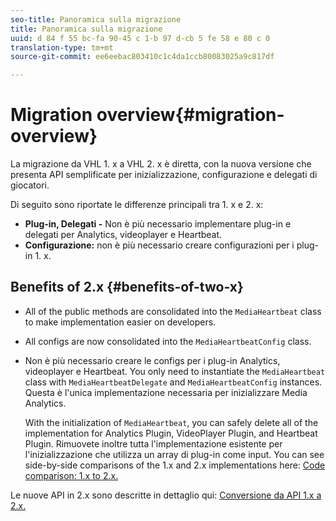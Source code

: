 ```yaml
---
seo-title: Panoramica sulla migrazione
title: Panoramica sulla migrazione
uuid: d 84 f 55 bc-fa 90-45 c 1-b 97 d-cb 5 fe 58 e 80 c 0
translation-type: tm+mt
source-git-commit: ee6eebac803410c1c4da1ccb80083025a9c817df

---
```



# Migration overview{#migration-overview}

La migrazione da VHL 1. x a VHL 2. x è diretta, con la nuova versione che presenta API semplificate per inizializzazione, configurazione e delegati di giocatori.

Di seguito sono riportate le differenze principali tra 1. x e 2. x:

* **Plug-in, Delegati -** Non è più necessario implementare plug-in e delegati per Analytics, videoplayer e Heartbeat.
* **Configurazione:** non è più necessario creare configurazioni per i plug-in 1. x.

## Benefits of 2.x {#benefits-of-two-x}

* All of the public methods are consolidated into the `MediaHeartbeat` class to make implementation easier on developers.
* All configs are now consolidated into the `MediaHeartbeatConfig` class.
* Non è più necessario creare le configs per i plug-in Analytics, videoplayer e Heartbeat. You only need to instantiate the `MediaHeartbeat` class with `MediaHeartbeatDelegate` and `MediaHeartbeatConfig` instances. Questa è l'unica implementazione necessaria per inizializzare Media Analytics.

   With the initialization of `MediaHeartbeat`, you can safely delete all of the implementation for Analytics Plugin, VideoPlayer Plugin, and Heartbeat Plugin. Rimuovete inoltre tutta l'implementazione esistente per l'inizializzazione che utilizza un array di plug-in come input. You can see side-by-side comparisons of the 1.x and 2.x implementations here: [Code comparison: 1.x to 2.x.](./code-comparison-1x-2x.md)

Le nuove API in 2.x sono descritte in dettaglio qui: [Conversione da API 1.x a 2.x.](./1x-2x-api-change.md)
